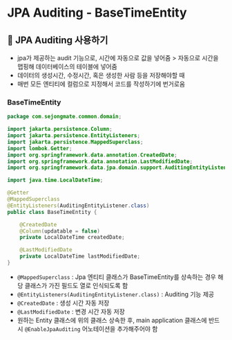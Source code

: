 # JPA Auditing - BaseTimeEntity

## 📍 JPA Auditing 사용하기
- jpa가 제공하는 audit 기능으로, 시간에 자동으로 값을 넣어줌 > 자동으로 시간을 맵핑해 데이터베이스의 테이블에 넣어줌
- 데이터의 생성시간, 수정시간, 혹은 생성한 사람 등을 저장해야할 때
- 매번 모든 엔티티에 컬럼으로 지정해서 코드를 작성하기에 번거로움


### BaseTimeEntity
```java
package com.sejongmate.common.domain;

import jakarta.persistence.Column;
import jakarta.persistence.EntityListeners;
import jakarta.persistence.MappedSuperclass;
import lombok.Getter;
import org.springframework.data.annotation.CreatedDate;
import org.springframework.data.annotation.LastModifiedDate;
import org.springframework.data.jpa.domain.support.AuditingEntityListener;

import java.time.LocalDateTime;

@Getter
@MappedSuperclass
@EntityListeners(AuditingEntityListener.class)
public class BaseTimeEntity {

    @CreatedDate
    @Column(updatable = false)
    private LocalDateTime createdDate;

    @LastModifiedDate
    private LocalDateTime lastModifiedDate;
}

```
- `@MappedSuperclass` : Jpa 엔티티 클래스가 BaseTimeEntity를 상속하는 경우 해당 클래스가 가진 필드도 열로 인식되도록 함
- `@EntityListeners(AuditingEntityListener.class)` : Auditing 기능 제공
- `@CreatedDate` : 생성 시간 자동 저장
- `@LastModifiedDate` : 변경 시간 자동 저장
- 원하는 Entity 클래스에 위의 클래스 상속한 후, main application 클래스에 반드시 `@EnableJpaAuditing` 어노테이션을 추가해주어야 함

